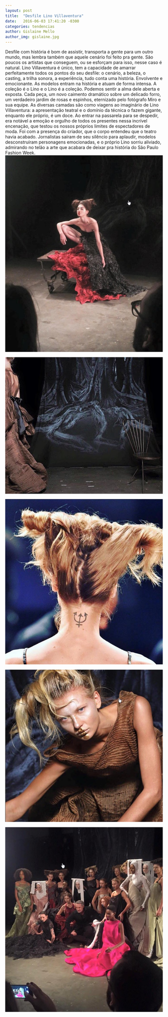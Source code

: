 ```yaml
---
layout: post
title:  "Desfile Lino Villaventura"
date:   2016-06-03 17:41:20 -0300
categories: tendencias
author: Gislaine Mello
author_img: gislaine.jpg
---
```


Desfile com história é bom de assistir, transporta a gente para um outro mundo, mas lembra também que aquele cenário foi feito pra gente. São poucos os artistas que conseguem, ou se esforçam para isso, nesse caso é natural. Lino Villaventura é único, tem a capacidade de amarrar perfeitamente todos os pontos do seu desfile: o cenário, a beleza, o casting, a trilha sonora, a experiência, tudo conta uma história. Envolvente e emocionante. As modelos entram na história e atuam de forma intensa. A coleção é o Lino e o Lino é a coleção. Podemos sentir a alma dele aberta e exposta. Cada peça, um novo caimento dramático sobre um delicado forro, um verdadeiro jardim de rosas e espinhos, eternizado pelo fotógrafo Miro e sua equipe. As diversas camadas são como viagens ao imaginário de Lino Villaventura: a apresentação teatral e o domínio da técnica o fazem gigante, enquanto ele próprio, é um doce. Ao entrar na passarela para se despedir, era notável a emoção e orgulho de todos os presentes nessa incrível encenação, que testou os nossos próprios limites de espectadores de moda. Foi com a presença do criador, que o corpo entendeu que o teatro havia acabado. Jornalistas saíram de seu silêncio para aplaudir, modelos desconstruíram personagens emocionadas, e o próprio Lino sorriu aliviado, admirando no telão a arte que acabara de deixar pra história do São Paulo Fashion Week.
![](https://github.com/alessandrostein/blog-fashion-hug/blob/gh-pages/images/posts/ScreenHunter_610%20Jun.%2014%2012.50.jpg)

![](https://github.com/alessandrostein/blog-fashion-hug/blob/gh-pages/images/posts/ScreenHunter_611%20Jun.%2014%2012.50.jpg)

![](https://github.com/alessandrostein/blog-fashion-hug/blob/gh-pages/images/posts/ScreenHunter_612%20Jun.%2014%2012.50.jpg)

![](https://github.com/alessandrostein/blog-fashion-hug/blob/gh-pages/images/posts/ScreenHunter_613%20Jun.%2014%2012.50.jpg)

![](https://github.com/alessandrostein/blog-fashion-hug/blob/gh-pages/images/posts/ScreenHunter_614%20Jun.%2014%2012.50.jpg)
